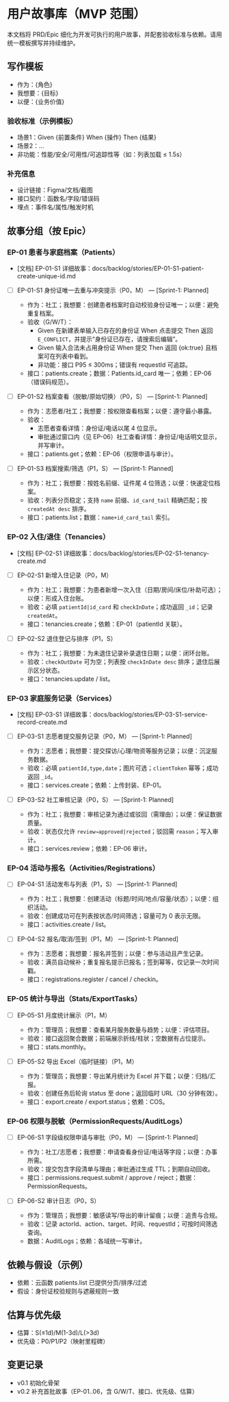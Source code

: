 # 用户故事库（MVP 范围）

本文档将 PRD/Epic 细化为开发可执行的用户故事，并配套验收标准与依赖。请用统一模板撰写并持续维护。

## 写作模板
- 作为：{角色}
- 我想要：{目标}
- 以便：{业务价值}

### 验收标准（示例模板）
- 场景1：Given {前置条件} When {操作} Then {结果}
- 场景2：...
- 非功能：性能/安全/可用性/可追踪性等（如：列表加载 ≤ 1.5s）

### 补充信息
- 设计链接：Figma/文档/截图
- 接口契约：函数名/字段/错误码
- 埋点：事件名/属性/触发时机

## 故事分组（按 Epic）

### EP-01 患者与家庭档案（Patients）
- [文档] EP-01-S1 详细故事：docs/backlog/stories/EP-01-S1-patient-create-unique-id.md
- [ ] EP-01-S1 身份证唯一去重与冲突提示（P0，M）  —  [Sprint-1: Planned]
  - 作为：社工；我想要：创建患者档案时自动校验身份证唯一；以便：避免重复档案。
  - 验收（G/W/T）：
    - Given 在新建表单输入已存在的身份证 When 点击提交 Then 返回 `E_CONFLICT`，并提示“身份证已存在，请搜索后编辑”。
    - Given 输入合法未占用身份证 When 提交 Then 返回 {ok:true} 且档案可在列表中看到。
    - 非功能：接口 P95 ≤ 300ms；错误有 requestId 可追踪。
  - 接口：patients.create；数据：Patients.id_card 唯一；依赖：EP-06（错误码规范）。

- [ ] EP-01-S2 档案查看（脱敏/原始切换）（P0，S）  —  [Sprint-1: Planned]
  - 作为：志愿者/社工；我想要：按权限查看档案；以便：遵守最小暴露。
  - 验收：
    - 志愿者查看详情：身份证/电话以尾 4 位显示。
    - 审批通过窗口内（见 EP-06）社工查看详情：身份证/电话明文显示，并写审计。
  - 接口：patients.get；依赖：EP-06（权限申请与审计）。

- [ ] EP-01-S3 档案搜索/筛选（P1，S）  —  [Sprint-1: Planned]
  - 作为：社工；我想要：按姓名前缀、证件尾 4 位筛选；以便：快速定位档案。
  - 验收：列表分页稳定；支持 `name` 前缀、`id_card_tail` 精确匹配；按 `createdAt desc` 排序。
  - 接口：patients.list；数据：`name+id_card_tail` 索引。

### EP-02 入住/退住（Tenancies）
- [文档] EP-02-S1 详细故事：docs/backlog/stories/EP-02-S1-tenancy-create.md
- [ ] EP-02-S1 新增入住记录（P0，M）
  - 作为：社工；我想要：为患者新增一次入住（日期/房间/床位/补助可选）；以便：形成入住台账。
  - 验收：必填 `patientId|id_card` 和 `checkInDate`；成功返回 `_id`；记录 `createdAt`。
  - 接口：tenancies.create；依赖：EP-01（patientId 关联）。

- [ ] EP-02-S2 退住登记与排序（P1，S）
  - 作为：社工；我想要：为未退住记录补录退住日期；以便：闭环台账。
  - 验收：`checkOutDate` 可为空；列表按 `checkInDate desc` 排序；退住后展示区分状态。
  - 接口：tenancies.update / list。

### EP-03 家庭服务记录（Services）
- [文档] EP-03-S1 详细故事：docs/backlog/stories/EP-03-S1-service-record-create.md
- [ ] EP-03-S1 志愿者提交服务记录（P0，M）  —  [Sprint-1: Planned]
  - 作为：志愿者；我想要：提交探访/心理/物资等服务记录；以便：沉淀服务数据。
  - 验收：必填 `patientId,type,date`；图片可选；`clientToken` 幂等；成功返回 `_id`。
  - 接口：services.create；依赖：上传封装、EP-01。

- [ ] EP-03-S2 社工审核记录（P0，S）  —  [Sprint-1: Planned]
  - 作为：社工；我想要：审核记录为通过或驳回（需理由）；以便：保证数据质量。
  - 验收：状态仅允许 `review→approved|rejected`；驳回需 `reason`；写入审计。
  - 接口：services.review；依赖：EP-06 审计。

### EP-04 活动与报名（Activities/Registrations）
- [ ] EP-04-S1 活动发布与列表（P1，S）  —  [Sprint-1: Planned]
  - 作为：社工；我想要：创建活动（标题/时间/地点/容量/状态）；以便：组织活动。
  - 验收：创建成功可在列表按状态/时间筛选；容量可为 0 表示无限。
  - 接口：activities.create / list。

- [ ] EP-04-S2 报名/取消/签到（P1，M）  —  [Sprint-1: Planned]
  - 作为：志愿者；我想要：报名并签到；以便：参与活动且产生记录。
  - 验收：满员自动候补；重复报名提示已报名；签到幂等，仅记录一次时间戳。
  - 接口：registrations.register / cancel / checkin。

### EP-05 统计与导出（Stats/ExportTasks）
- [ ] EP-05-S1 月度统计展示（P1，M）
  - 作为：管理员；我想要：查看某月服务数量与趋势；以便：评估项目。
  - 验收：接口返回聚合数据；前端展示折线/柱状；空数据有占位提示。
  - 接口：stats.monthly。

- [ ] EP-05-S2 导出 Excel（临时链接）（P1，M）
  - 作为：管理员；我想要：导出某月统计为 Excel 并下载；以便：归档/汇报。
  - 验收：创建任务后轮询 status 至 done；返回临时 URL（30 分钟有效）。
  - 接口：export.create / export.status；依赖：COS。

### EP-06 权限与脱敏（PermissionRequests/AuditLogs）
- [ ] EP-06-S1 字段级权限申请与审批（P0，M）  —  [Sprint-1: Planned]
  - 作为：社工/志愿者；我想要：申请查看身份证/电话等字段；以便：办事所需。
  - 验收：提交包含字段清单与理由；审批通过生成 TTL；到期自动回收。
  - 接口：permissions.request.submit / approve / reject；数据：PermissionRequests。

- [ ] EP-06-S2 审计日志（P0，S）
  - 作为：管理员；我想要：敏感读写/导出的审计留痕；以便：追责与合规。
  - 验收：记录 actorId、action、target、时间、requestId；可按时间筛选查询。
  - 数据：AuditLogs；依赖：各域统一写审计。

## 依赖与假设（示例）
- 依赖：云函数 patients.list 已提供分页/排序/过滤
- 假设：身份证校验规则与遮蔽规则一致

## 估算与优先级
- 估算：S(≤1d)/M(1-3d)/L(>3d)
- 优先级：P0/P1/P2（映射里程碑）

## 变更记录
- v0.1 初始化骨架
- v0.2 补充首批故事（EP-01..06，含 G/W/T、接口、优先级、估算）
